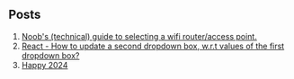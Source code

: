 ## Posts
1. [Noob's (technical) guide to selecting a wifi router/access point.](./hardware/wifi-selection.md)
2. [React - How to update a second dropdown box, w.r.t values of the first dropdown box?](./software/react-dualdropdown.md)
3. [Happy 2024](./note/2024.md)